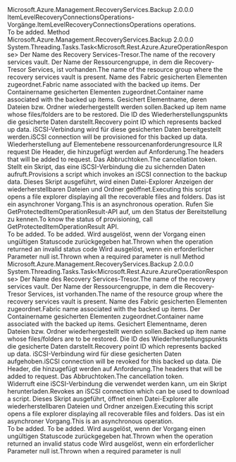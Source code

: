 <Type Name="IItemLevelRecoveryConnectionsOperations" FullName="Microsoft.Azure.Management.RecoveryServices.Backup.IItemLevelRecoveryConnectionsOperations">
  <TypeSignature Language="C#" Value="public interface IItemLevelRecoveryConnectionsOperations" />
  <TypeSignature Language="ILAsm" Value=".class public interface auto ansi abstract IItemLevelRecoveryConnectionsOperations" />
  <TypeSignature Language="DocId" Value="T:Microsoft.Azure.Management.RecoveryServices.Backup.IItemLevelRecoveryConnectionsOperations" />
  <TypeSignature Language="VB.NET" Value="Public Interface IItemLevelRecoveryConnectionsOperations" />
  <TypeSignature Language="F#" Value="type IItemLevelRecoveryConnectionsOperations = interface" />
  <AssemblyInfo>
    <AssemblyName>Microsoft.Azure.Management.RecoveryServices.Backup</AssemblyName>
    <AssemblyVersion>2.0.0.0</AssemblyVersion>
  </AssemblyInfo>
  <Interfaces />
  <Docs>
    <summary>
            <span data-ttu-id="d2745-101">ItemLevelRecoveryConnectionsOperations-Vorgänge.</span><span class="sxs-lookup"><span data-stu-id="d2745-101">ItemLevelRecoveryConnectionsOperations operations.</span></span>
            </summary>
    <remarks>To be added.</remarks>
  </Docs>
  <Members>
    <Member MemberName="ProvisionWithHttpMessagesAsync">
      <MemberSignature Language="C#" Value="public System.Threading.Tasks.Task&lt;Microsoft.Rest.Azure.AzureOperationResponse&gt; ProvisionWithHttpMessagesAsync (string vaultName, string resourceGroupName, string fabricName, string containerName, string protectedItemName, string recoveryPointId, Microsoft.Azure.Management.RecoveryServices.Backup.Models.ILRRequestResource parameters, System.Collections.Generic.Dictionary&lt;string,System.Collections.Generic.List&lt;string&gt;&gt; customHeaders = null, System.Threading.CancellationToken cancellationToken = null);" />
      <MemberSignature Language="ILAsm" Value=".method public hidebysig newslot virtual instance class System.Threading.Tasks.Task`1&lt;class Microsoft.Rest.Azure.AzureOperationResponse&gt; ProvisionWithHttpMessagesAsync(string vaultName, string resourceGroupName, string fabricName, string containerName, string protectedItemName, string recoveryPointId, class Microsoft.Azure.Management.RecoveryServices.Backup.Models.ILRRequestResource parameters, class System.Collections.Generic.Dictionary`2&lt;string, class System.Collections.Generic.List`1&lt;string&gt;&gt; customHeaders, valuetype System.Threading.CancellationToken cancellationToken) cil managed" />
      <MemberSignature Language="DocId" Value="M:Microsoft.Azure.Management.RecoveryServices.Backup.IItemLevelRecoveryConnectionsOperations.ProvisionWithHttpMessagesAsync(System.String,System.String,System.String,System.String,System.String,System.String,Microsoft.Azure.Management.RecoveryServices.Backup.Models.ILRRequestResource,System.Collections.Generic.Dictionary{System.String,System.Collections.Generic.List{System.String}},System.Threading.CancellationToken)" />
      <MemberSignature Language="F#" Value="abstract member ProvisionWithHttpMessagesAsync : string * string * string * string * string * string * Microsoft.Azure.Management.RecoveryServices.Backup.Models.ILRRequestResource * System.Collections.Generic.Dictionary&lt;string, System.Collections.Generic.List&lt;string&gt;&gt; * System.Threading.CancellationToken -&gt; System.Threading.Tasks.Task&lt;Microsoft.Rest.Azure.AzureOperationResponse&gt;" Usage="iItemLevelRecoveryConnectionsOperations.ProvisionWithHttpMessagesAsync (vaultName, resourceGroupName, fabricName, containerName, protectedItemName, recoveryPointId, parameters, customHeaders, cancellationToken)" />
      <MemberType>Method</MemberType>
      <AssemblyInfo>
        <AssemblyName>Microsoft.Azure.Management.RecoveryServices.Backup</AssemblyName>
        <AssemblyVersion>2.0.0.0</AssemblyVersion>
      </AssemblyInfo>
      <ReturnValue>
        <ReturnType>System.Threading.Tasks.Task&lt;Microsoft.Rest.Azure.AzureOperationResponse&gt;</ReturnType>
      </ReturnValue>
      <Parameters>
        <Parameter Name="vaultName" Type="System.String" />
        <Parameter Name="resourceGroupName" Type="System.String" />
        <Parameter Name="fabricName" Type="System.String" />
        <Parameter Name="containerName" Type="System.String" />
        <Parameter Name="protectedItemName" Type="System.String" />
        <Parameter Name="recoveryPointId" Type="System.String" />
        <Parameter Name="parameters" Type="Microsoft.Azure.Management.RecoveryServices.Backup.Models.ILRRequestResource" />
        <Parameter Name="customHeaders" Type="System.Collections.Generic.Dictionary&lt;System.String,System.Collections.Generic.List&lt;System.String&gt;&gt;" />
        <Parameter Name="cancellationToken" Type="System.Threading.CancellationToken" />
      </Parameters>
      <Docs>
        <param name="vaultName">
            <span data-ttu-id="d2745-102">Der Name des Recovery Services-Tresor.</span><span class="sxs-lookup"><span data-stu-id="d2745-102">The name of the recovery services vault.</span></span>
            </param>
        <param name="resourceGroupName">
            <span data-ttu-id="d2745-103">Der Name der Ressourcengruppe, in dem die Recovery-Tresor Services, ist vorhanden.</span><span class="sxs-lookup"><span data-stu-id="d2745-103">The name of the resource group where the recovery services vault is present.</span></span>
            </param>
        <param name="fabricName">
            <span data-ttu-id="d2745-104">Name des Fabric gesicherten Elementen zugeordnet.</span><span class="sxs-lookup"><span data-stu-id="d2745-104">Fabric name associated with the backed up items.</span></span>
            </param>
        <param name="containerName">
            <span data-ttu-id="d2745-105">Der Containername gesicherten Elementen zugeordnet.</span><span class="sxs-lookup"><span data-stu-id="d2745-105">Container name associated with the backed up items.</span></span>
            </param>
        <param name="protectedItemName">
            <span data-ttu-id="d2745-106">Gesichert Elementname, deren Dateien bzw. Ordner wiederhergestellt werden sollen.</span><span class="sxs-lookup"><span data-stu-id="d2745-106">Backed up item name whose files/folders are to be restored.</span></span>
            </param>
        <param name="recoveryPointId">
            <span data-ttu-id="d2745-107">Die ID des Wiederherstellungspunkts die gesicherte Daten darstellt.</span><span class="sxs-lookup"><span data-stu-id="d2745-107">Recovery point ID which represents backed up data.</span></span> <span data-ttu-id="d2745-108">iSCSI-Verbindung wird für diese gesicherten Daten bereitgestellt werden.</span><span class="sxs-lookup"><span data-stu-id="d2745-108">iSCSI connection will be provisioned for this backed up data.</span></span>
            </param>
        <param name="parameters">
            <span data-ttu-id="d2745-109">Wiederherstellung auf Elementebene ressourcenanforderung</span><span class="sxs-lookup"><span data-stu-id="d2745-109">resource ILR request</span></span>
            </param>
        <param name="customHeaders">
            <span data-ttu-id="d2745-110">Die Header, die hinzugefügt werden auf Anforderung.</span><span class="sxs-lookup"><span data-stu-id="d2745-110">The headers that will be added to request.</span></span>
            </param>
        <param name="cancellationToken">
            <span data-ttu-id="d2745-111">Das Abbruchtoken.</span><span class="sxs-lookup"><span data-stu-id="d2745-111">The cancellation token.</span></span>
            </param>
        <summary>
            <span data-ttu-id="d2745-112">Stellt ein Skript, das eine iSCSI-Verbindung die zu sichernden Daten aufruft.</span><span class="sxs-lookup"><span data-stu-id="d2745-112">Provisions a script which invokes an iSCSI connection to the backup data.</span></span> <span data-ttu-id="d2745-113">Dieses Skript ausgeführt, wird einen Datei-Explorer Anzeigen der wiederherstellbaren Dateien und Ordner geöffnet.</span><span class="sxs-lookup"><span data-stu-id="d2745-113">Executing this script opens a file explorer displaying all the recoverable files and folders.</span></span> <span data-ttu-id="d2745-114">Das ist ein asynchroner Vorgang.</span><span class="sxs-lookup"><span data-stu-id="d2745-114">This is an asynchronous operation.</span></span> <span data-ttu-id="d2745-115">Rufen Sie GetProtectedItemOperationResult-API auf, um den Status der Bereitstellung zu kennen.</span><span class="sxs-lookup"><span data-stu-id="d2745-115">To know the status of provisioning, call GetProtectedItemOperationResult API.</span></span>
            </summary>
        <returns>To be added.</returns>
        <remarks>To be added.</remarks>
        <exception cref="T:Microsoft.Rest.Azure.CloudException">
            <span data-ttu-id="d2745-116">Wird ausgelöst, wenn der Vorgang einen ungültigen Statuscode zurückgegeben hat.</span><span class="sxs-lookup"><span data-stu-id="d2745-116">Thrown when the operation returned an invalid status code</span></span>
            </exception>
        <exception cref="T:Microsoft.Rest.ValidationException">
            <span data-ttu-id="d2745-117">Wird ausgelöst, wenn ein erforderlicher Parameter null ist.</span><span class="sxs-lookup"><span data-stu-id="d2745-117">Thrown when a required parameter is null</span></span>
            </exception>
      </Docs>
    </Member>
    <Member MemberName="RevokeWithHttpMessagesAsync">
      <MemberSignature Language="C#" Value="public System.Threading.Tasks.Task&lt;Microsoft.Rest.Azure.AzureOperationResponse&gt; RevokeWithHttpMessagesAsync (string vaultName, string resourceGroupName, string fabricName, string containerName, string protectedItemName, string recoveryPointId, System.Collections.Generic.Dictionary&lt;string,System.Collections.Generic.List&lt;string&gt;&gt; customHeaders = null, System.Threading.CancellationToken cancellationToken = null);" />
      <MemberSignature Language="ILAsm" Value=".method public hidebysig newslot virtual instance class System.Threading.Tasks.Task`1&lt;class Microsoft.Rest.Azure.AzureOperationResponse&gt; RevokeWithHttpMessagesAsync(string vaultName, string resourceGroupName, string fabricName, string containerName, string protectedItemName, string recoveryPointId, class System.Collections.Generic.Dictionary`2&lt;string, class System.Collections.Generic.List`1&lt;string&gt;&gt; customHeaders, valuetype System.Threading.CancellationToken cancellationToken) cil managed" />
      <MemberSignature Language="DocId" Value="M:Microsoft.Azure.Management.RecoveryServices.Backup.IItemLevelRecoveryConnectionsOperations.RevokeWithHttpMessagesAsync(System.String,System.String,System.String,System.String,System.String,System.String,System.Collections.Generic.Dictionary{System.String,System.Collections.Generic.List{System.String}},System.Threading.CancellationToken)" />
      <MemberSignature Language="F#" Value="abstract member RevokeWithHttpMessagesAsync : string * string * string * string * string * string * System.Collections.Generic.Dictionary&lt;string, System.Collections.Generic.List&lt;string&gt;&gt; * System.Threading.CancellationToken -&gt; System.Threading.Tasks.Task&lt;Microsoft.Rest.Azure.AzureOperationResponse&gt;" Usage="iItemLevelRecoveryConnectionsOperations.RevokeWithHttpMessagesAsync (vaultName, resourceGroupName, fabricName, containerName, protectedItemName, recoveryPointId, customHeaders, cancellationToken)" />
      <MemberType>Method</MemberType>
      <AssemblyInfo>
        <AssemblyName>Microsoft.Azure.Management.RecoveryServices.Backup</AssemblyName>
        <AssemblyVersion>2.0.0.0</AssemblyVersion>
      </AssemblyInfo>
      <ReturnValue>
        <ReturnType>System.Threading.Tasks.Task&lt;Microsoft.Rest.Azure.AzureOperationResponse&gt;</ReturnType>
      </ReturnValue>
      <Parameters>
        <Parameter Name="vaultName" Type="System.String" />
        <Parameter Name="resourceGroupName" Type="System.String" />
        <Parameter Name="fabricName" Type="System.String" />
        <Parameter Name="containerName" Type="System.String" />
        <Parameter Name="protectedItemName" Type="System.String" />
        <Parameter Name="recoveryPointId" Type="System.String" />
        <Parameter Name="customHeaders" Type="System.Collections.Generic.Dictionary&lt;System.String,System.Collections.Generic.List&lt;System.String&gt;&gt;" />
        <Parameter Name="cancellationToken" Type="System.Threading.CancellationToken" />
      </Parameters>
      <Docs>
        <param name="vaultName">
            <span data-ttu-id="d2745-118">Der Name des Recovery Services-Tresor.</span><span class="sxs-lookup"><span data-stu-id="d2745-118">The name of the recovery services vault.</span></span>
            </param>
        <param name="resourceGroupName">
            <span data-ttu-id="d2745-119">Der Name der Ressourcengruppe, in dem die Recovery-Tresor Services, ist vorhanden.</span><span class="sxs-lookup"><span data-stu-id="d2745-119">The name of the resource group where the recovery services vault is present.</span></span>
            </param>
        <param name="fabricName">
            <span data-ttu-id="d2745-120">Name des Fabric gesicherten Elementen zugeordnet.</span><span class="sxs-lookup"><span data-stu-id="d2745-120">Fabric name associated with the backed up items.</span></span>
            </param>
        <param name="containerName">
            <span data-ttu-id="d2745-121">Der Containername gesicherten Elementen zugeordnet.</span><span class="sxs-lookup"><span data-stu-id="d2745-121">Container name associated with the backed up items.</span></span>
            </param>
        <param name="protectedItemName">
            <span data-ttu-id="d2745-122">Gesichert Elementname, deren Dateien bzw. Ordner wiederhergestellt werden sollen.</span><span class="sxs-lookup"><span data-stu-id="d2745-122">Backed up item name whose files/folders are to be restored.</span></span>
            </param>
        <param name="recoveryPointId">
            <span data-ttu-id="d2745-123">Die ID des Wiederherstellungspunkts die gesicherte Daten darstellt.</span><span class="sxs-lookup"><span data-stu-id="d2745-123">Recovery point ID which represents backed up data.</span></span> <span data-ttu-id="d2745-124">iSCSI-Verbindung wird für diese gesicherten Daten aufgehoben.</span><span class="sxs-lookup"><span data-stu-id="d2745-124">iSCSI connection will be revoked for this backed up data.</span></span>
            </param>
        <param name="customHeaders">
            <span data-ttu-id="d2745-125">Die Header, die hinzugefügt werden auf Anforderung.</span><span class="sxs-lookup"><span data-stu-id="d2745-125">The headers that will be added to request.</span></span>
            </param>
        <param name="cancellationToken">
            <span data-ttu-id="d2745-126">Das Abbruchtoken.</span><span class="sxs-lookup"><span data-stu-id="d2745-126">The cancellation token.</span></span>
            </param>
        <summary>
            <span data-ttu-id="d2745-127">Widerruft eine iSCSI-Verbindung die verwendet werden kann, um ein Skript herunterladen.</span><span class="sxs-lookup"><span data-stu-id="d2745-127">Revokes an iSCSI connection which can be used to download a script.</span></span>
            <span data-ttu-id="d2745-128">Dieses Skript ausgeführt, öffnet einen Datei-Explorer alle wiederherstellbaren Dateien und Ordner anzeigen.</span><span class="sxs-lookup"><span data-stu-id="d2745-128">Executing this script opens a file explorer displaying all recoverable files and folders.</span></span> <span data-ttu-id="d2745-129">Das ist ein asynchroner Vorgang.</span><span class="sxs-lookup"><span data-stu-id="d2745-129">This is an asynchronous operation.</span></span>
            </summary>
        <returns>To be added.</returns>
        <remarks>To be added.</remarks>
        <exception cref="T:Microsoft.Rest.Azure.CloudException">
            <span data-ttu-id="d2745-130">Wird ausgelöst, wenn der Vorgang einen ungültigen Statuscode zurückgegeben hat.</span><span class="sxs-lookup"><span data-stu-id="d2745-130">Thrown when the operation returned an invalid status code</span></span>
            </exception>
        <exception cref="T:Microsoft.Rest.ValidationException">
            <span data-ttu-id="d2745-131">Wird ausgelöst, wenn ein erforderlicher Parameter null ist.</span><span class="sxs-lookup"><span data-stu-id="d2745-131">Thrown when a required parameter is null</span></span>
            </exception>
      </Docs>
    </Member>
  </Members>
</Type>